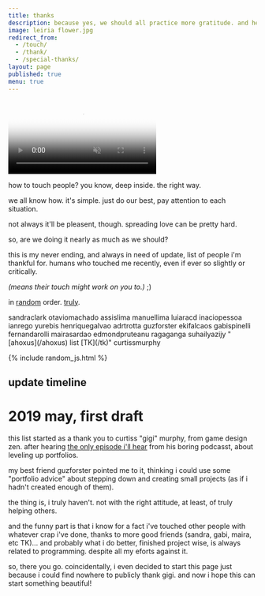 ```yaml
---
title: thanks
description: because yes, we should all practice more gratitude. and help each other.
image: leiria flower.jpg
redirect_from:
  - /touch/
  - /thank/
  - /special-thanks/
layout: page
published: true
menu: true
---
```


<video poster="{{ page.image }}" autoplay loop muted playsinline controls>
  <source src="leiria flower boomerang.mp4" />
  <img title="gratitude in the small things" src="moving leiria flower.gif" alt="a sunflower in a small old town pedestrian street" />
</video>

how to touch people? you know, deep inside. the right way.

we all know how. it's simple. just do our best, pay attention to each situation.

not always it'll be pleasent, though. spreading love can be pretty hard.

so, are we doing it nearly as much as we should?

this is my never ending, and always in need of update, list of people i'm thankful for. humans who touched me recently, even if ever so slightly or critically.

_(means their touch might work on you to.)_ ;)

in [random](/random) order. <a href="javascript:shuffle()">truly</a>.

<span id="random">
sandraclark
otaviomachado
assislima
manuellima
luiaracd
inaciopessoa
ianrego
yurebis
henriquegalvao
adrtrotta
guzforster
ekifalcaos
gabispinelli
fernandarolli
mairasardao
edmondpruteanu
ragaganga
suhailyazijy
"[ahoxus](/ahoxus) list [TK](/tk)"
curtissmurphy
</span>

{% include random_js.html %}

## update timeline

# 2019 may, first draft

this list started as a thank you to curtiss "gigi" murphy, from game design zen. after hearing [the only episode i'll hear](http://www.goodgamesbydesign.com/2015/08/003-level-up-portfolios-finishing-and-next-steps/) from his boring podcasst, about leveling up portfolios.

my best friend guzforster pointed me to it, thinking i could use some "portfolio advice" about stepping down and creating small projects (as if i hadn't created enough of them).

the thing is, i truly haven't. not with the right attitude, at least, of truly helping others.

and the funny part is that i know for a fact i've touched other people with whatever crap i've done, thanks to more good friends (sandra, gabi, maira, etc TK)... and probably what i do better, finished project wise, is always related to programming. despite all my eforts against it.

so, there you go. coincidentally, i even decided to start this page just because i could find nowhere to publicly thank gigi. and now i hope this can start something beautiful!
